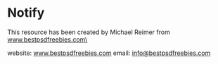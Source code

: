 # Notify
This resource has been created by Michael Reimer from www.bestpsdfreebies.com\

website: www.bestpsdfreebies.com
email: info@bestpsdfreebies.com
